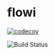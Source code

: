 # flowi

[![codecov](https://codecov.io/gh/psilva-leo/flowi/branch/master/graph/badge.svg?token=BTJ776QRUJ)](https://codecov.io/gh/psilva-leo/flowi)

![Build Status](https://github.com/psilva-leo/flowi/actions/workflows/GitHubActions/badge.svg)